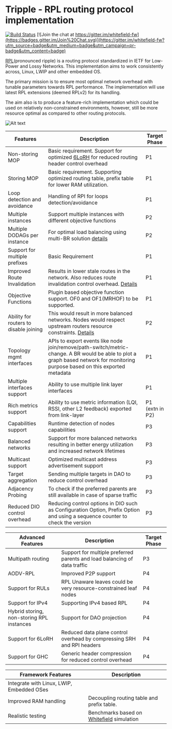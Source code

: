 # Tripple - RPL routing protocol implementation

[![Build Status](https://travis-ci.org/whitefield-framework/tripple.svg?branch=master)](https://travis-ci.org/whitefield-framework/tripple)
[![Join the chat at https://gitter.im/whitefield-fw](https://badges.gitter.im/Join%20Chat.svg)](https://gitter.im/whitefield-fw?utm_source=badge&utm_medium=badge&utm_campaign=pr-badge&utm_content=badge)

[RPL](https://tools.ietf.org/html/rfc6550)(pronounced ripple) is a routing protocol standardized in IETF for Low-Power and Lossy Networks. This implementation aims to work consistently across, Linux, LWIP and other embedded OS.

The primary mission is to ensure most optimal network overhead with tunable parameters towards RPL performance. The implementation will use latest RPL extensions (deemed RPLv2) for its handling.

The aim also is to produce a feature-rich implementation which could be used on relatively non-constrained environments, however, still be more resource optimal as compared to other routing protocols.

![Alt text](docs/res/tripple-design.png "High Level design")

|         Features        |  Description | Target Phase |
|-------------------------|--------------|--------------|
| Non-storing MOP | Basic requirement. Support for optimized [6LoRH](https://tools.ietf.org/html/rfc8138) for reduced routing header control overhead | P1 |
| Storing MOP | Basic requirement. Supporting optimized routing table, prefix table for lower RAM utilization. | P1 |
| Loop detection and avoidance | Handling of RPI for loops detection/avoidance | P1 |
| Multiple instances | Support multiple instances with different objective functions | P2 |
| Multiple DODAGs per instance | For optimal load balancing using multi-BR solution [details](http://blog.rjed.org/rpl/2019/06/15/rpl_multi_instances_vs_multi_dodags/) | P2 |
| Support for multiple prefixes | Basic Requirement | P1 |
| Improved Route Invalidation | Results in lower stale routes in the network. Also reduces route invalidation control overhead. [Details](https://github.com/nyrahul/ietf-data/blob/master/DCO_performance_report.md) | P1 |
| Objective Functions | Plugin based objective function support. OF0 and OF1(MRHOF) to be supported. | P1 |
| Ability for routers to disable joining | This would result in more balanced networks. Nodes would respect upstream routers resource constraints. [Details](https://datatracker.ietf.org/doc/draft-ietf-roll-enrollment-priority/) | P2 |
| Topology mgmt interfaces | APIs to export events like node join/remove/path-switch/metric-change. A BR would be able to plot a graph based network for monitoring purpose based on this exported metadata | P1 |
| Multiple interfaces support | Ability to use multiple link layer interfaces | P1 |
| Rich metrics support | Ability to use metric information (LQI, RSSI, other L2 feedback) exported from link-layer | P1 (extn in P2) |
| Capabilities support | Runtime detection of nodes capabilities | P3 |
| Balanced networks | Support for more balanced networks resulting in better energy utilization and increased network lifetimes | P3 |
| Multicast support | Optimized multicast address advertisement support | P3 |
| Target aggregation | Sending multiple targets in DAO to reduce control overhead | P3 |
| Adjacency Probing | To check if the preferred parents are still available in case of sparse traffic | P3 |
| Reduced DIO control overhead | Reducing control options in DIO such as Configuration Option, Prefix Option and using a sequence counter to check the version | P3 |

| Advanced Features | Description | Target Phase |
|-------------------|-------------|--------------|
| Multipath routing | Support for multiple preferred parents and load balancing of data traffic | P3 |
| AODV-RPL | Improved P2P support | P4 |
| Support for RULs | RPL Unaware leaves could be very resource-constrained leaf nodes | P4 |
| Support for IPv4 | Supporting IPv4 based RPL | P4 |
| Hybrid storing, non-storing RPL instances | Support for DAO projection | P4 |
| Support for 6LoRH | Reduced data plane control overhead by compressing SRH and RPI headers | P4 |
| Support for GHC | Generic header compression for reduced control overhead | P4 |

| Framework Features | Description |
|-------------------------|--------------|
| Integrate with Linux, LWIP, Embedded OSes | |
| Improved RAM handling | Decoupling routing table and prefix table. |
| Realistic testing | Benchmarks based on [Whitefield](https://github.com/whitefield-framework/whitefield) simulation |



